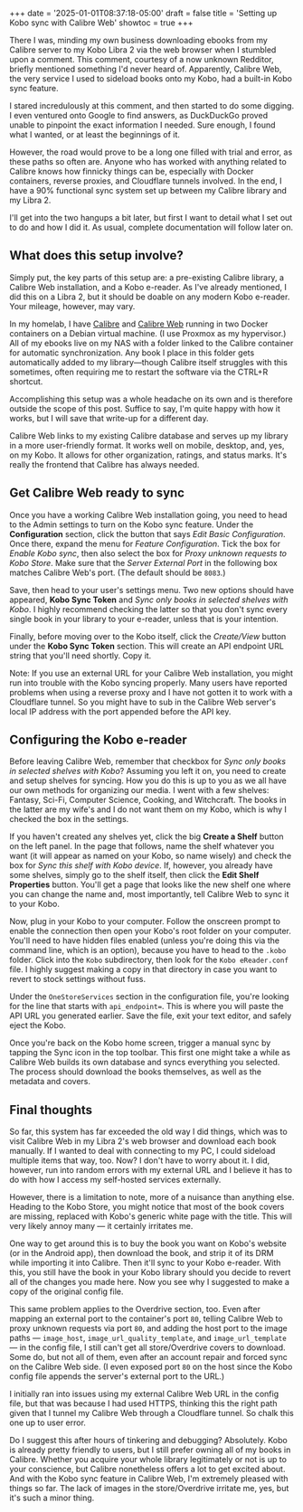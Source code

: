 +++
date = '2025-01-01T08:37:18-05:00'
draft = false
title = 'Setting up Kobo sync with Calibre Web'
showtoc = true
+++

There I was, minding my own business downloading ebooks from my Calibre server to my Kobo Libra 2 via the web browser when I stumbled upon a comment. This comment, courtesy of a now unknown Redditor, briefly mentioned something I'd never heard of. Apparently, Calibre Web, the very service I used to sideload books onto my Kobo, had a built-in Kobo sync feature.

I stared incredulously at this comment, and then started to do some digging. I even ventured onto Google to find answers, as DuckDuckGo proved unable to pinpoint the exact information I needed. Sure enough, I found what I wanted, or at least the beginnings of it.

However, the road would prove to be a long one filled with trial and error, as these paths so often are. Anyone who has worked with anything related to Calibre knows how finnicky things can be, especially with Docker containers, reverse proxies, and Cloudflare tunnels involved. In the end, I have a 90% functional sync system set up between my Calibre library and my Libra 2.

I'll get into the two hangups a bit later, but first I want to detail what I set out to do and how I did it. As usual, complete documentation will follow later on.

## What does this setup involve?

Simply put, the key parts of this setup are: a pre-existing Calibre library, a Calibre Web installation, and a Kobo e-reader. As I've already mentioned, I did this on a Libra 2, but it should be doable on any modern Kobo e-reader. Your mileage, however, may vary.

In my homelab, I have [Calibre](https://hub.docker.com/r/linuxserver/calibre) and [Calibre Web](https://hub.docker.com/r/linuxserver/calibre-web/) running in two Docker containers on a Debian virtual machine. (I use Proxmox as my hypervisor.) All of my ebooks live on my NAS with a folder linked to the Calibre container for automatic synchronization. Any book I place in this folder gets automatically added to my library—though Calibre itself struggles with this sometimes, often requiring me to restart the software via the CTRL+R shortcut.

Accomplishing this setup was a whole headache on its own and is therefore outside the scope of this post. Suffice to say, I'm quite happy with how it works, but I will save that write-up for a different day.

Calibre Web links to my existing Calibre database and serves up my library in a more user-friendly format. It works well on mobile, desktop, and, yes, on my Kobo. It allows for other organization, ratings, and status marks. It's really the frontend that Calibre has always needed.

## Get Calibre Web ready to sync

Once you have a working Calibre Web installation going, you need to head to the Admin settings to turn on the Kobo sync feature. Under the **Configuration** section, click the button that says *Edit Basic Configuration*. Once there, expand the menu for *Feature Configuration*. Tick the box for *Enable Kobo sync*, then also select the box for *Proxy unknown requests to Kobo Store*. Make sure that the *Server External Port* in the following box matches Calibre Web's port. (The default should be `8083`.)

Save, then head to your user's settings menu. Two new options should have appeared, **Kobo Sync Token** and *Sync only books in selected shelves with Kobo*. I highly recommend checking the latter so that you don't sync every single book in your library to your e-reader, unless that is your intention.

Finally, before moving over to the Kobo itself, click the *Create/View* button under the **Kobo Sync Token** section. This will create an API endpoint URL string that you'll need shortly. Copy it.

Note: If you use an external URL for your Calibre Web installation, you might run into trouble with the Kobo syncing properly. Many users have reported problems when using a reverse proxy and I have not gotten it to work with a Cloudflare tunnel. So you might have to sub in the Calibre Web server's local IP address with the port appended before the API key.

## Configuring the Kobo e-reader

Before leaving Calibre Web, remember that checkbox for *Sync only books in selected shelves with Kobo*? Assuming you left it on, you need to create and setup shelves for syncing. How you do this is up to you as we all have our own methods for organizing our media. I went with a few shelves: Fantasy, Sci-Fi, Computer Science, Cooking, and Witchcraft. The books in the latter are my wife's and I do not want them on my Kobo, which is why I checked the box in the settings. 

If you haven't created any shelves yet, click the big **Create a Shelf** button on the left panel. In the page that follows, name the shelf whatever you want (it will appear as named on your Kobo, so name wisely) and check the box for *Sync this shelf with Kobo device*. If, however, you already have some shelves, simply go to the shelf itself, then click the **Edit Shelf Properties** button. You'll get a page that looks like the new shelf one where you can change the name and, most importantly, tell Calibre Web to sync it to your Kobo.

Now, plug in your Kobo to your computer. Follow the onscreen prompt to enable the connection then open your Kobo's root folder on your computer. You'll need to have hidden files enabled (unless you're doing this via the command line, which is an option), because you have to head to the `.kobo` folder. Click into the `Kobo` subdirectory, then look for the `Kobo eReader.conf` file. I highly suggest making a copy in that directory in case you want to revert to stock settings without fuss.

Under the `OneStoreServices` section in the configuration file, you're looking for the line that starts with `api_endpoint=`. This is where you will paste the API URL you generated earlier. Save the file, exit your text editor, and safely eject the Kobo.

Once you're back on the Kobo home screen, trigger a manual sync by tapping the Sync icon in the top toolbar. This first one might take a while as Calibre Web builds its own database and syncs everything you selected. The process should download the books themselves, as well as the metadata and covers.

## Final thoughts

So far, this system has far exceeded the old way I did things, which was to visit Calibre Web in my Libra 2's web browser and download each book manually. If I wanted to deal with connecting to my PC, I could sideload multiple items that way, too. Now? I don't have to worry about it. I did, however, run into random errors with my external URL and I believe it has to do with how I access my self-hosted services externally.

However, there is a limitation to note, more of a nuisance than anything else. Heading to the Kobo Store, you might notice that most of the book covers are missing, replaced with Kobo's generic white page with the title. This will very likely annoy many — it certainly irritates me.

One way to get around this is to buy the book you want on Kobo's website (or in the Android app), then download the book, and strip it of its DRM while importing it into Calibre. Then it'll sync to your Kobo e-reader. With this, you still have the book in your Kobo library should you decide to revert all of the changes you made here. Now you see why I suggested to make a copy of the original config file.

This same problem applies to the Overdrive section, too. Even after mapping an external port to the container's port `80`, telling Calibre Web to proxy unknown requests via port `80`, and adding the host port to the image paths — `image_host`, `image_url_quality_template`, and `image_url_template` — in the config file, I still can't get all store/Overdrive covers to download. Some do, but not all of them, even after an account repair and forced sync on the Calibre Web side. (I even exposed port `80` on the host since the Kobo config file appends the server's external port to the URL.)

I initially ran into issues using my external Calibre Web URL in the config file, but that was because I had used HTTPS, thinking this the right path given that I tunnel my Calibre Web through a Cloudflare tunnel. So chalk this one up to user error. 

Do I suggest this after hours of tinkering and debugging? Absolutely. Kobo is already pretty friendly to users, but I still prefer owning all of my books in Calibre. Whether you acquire your whole library legitimately or not is up to your conscience, but Calibre nonetheless offers a lot to get excited about. And with the Kobo sync feature in Calibre Web, I'm extremely pleased with things so far. The lack of images in the store/Overdrive irritate me, yes, but it's such a minor thing.
